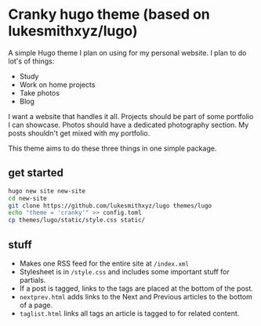 # Cranky hugo theme (based on lukesmithxyz/lugo)

A simple Hugo theme I plan on using for my personal website.
I plan to do lot's of things:

- Study
- Work on home projects
- Take photos
- Blog

I want a website that handles it all. Projects should be part of some
portfolio I can showcase. Photos should have a dedicated photography
section. My posts shouldn't get mixed with my portfolio.

This theme aims to do these three things in one simple package.

## get started

```sh
hugo new site new-site
cd new-site
git clone https://github.com/lukesmithxyz/lugo themes/lugo
echo "theme = 'cranky'" >> config.toml
cp themes/lugo/static/style.css static/
```

## stuff

- Makes one RSS feed for the entire site at `/index.xml`
- Stylesheet is in `/style.css` and includes some important stuff for partials.
- If a post is tagged, links to the tags are placed at the bottom of the post.
- `nextprev.html` adds links to the Next and Previous articles to the bottom of a page.
- `taglist.html` links all tags an article is tagged to for related content.
